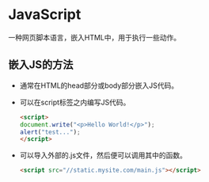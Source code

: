 # JavaScript

一种网页脚本语言，嵌入HTML中，用于执行一些动作。

## 嵌入JS的方法

- 通常在HTML的head部分或body部分嵌入JS代码。
- 可以在script标签之内编写JS代码。

    ```html
    <script>
    document.write("<p>Hello World!</p>");
    alert("test...");
    </script>
    ```

- 可以导入外部的.js文件，然后便可以调用其中的函数。

    ```html
    <script src="//static.mysite.com/main.js"></script>
    ```
